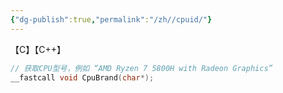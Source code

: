 ```yaml
---
{"dg-publish":true,"permalink":"/zh//cpuid/"}
---
```



【C】【C++】

```C
// 获取CPU型号，例如 “AMD Ryzen 7 5800H with Radeon Graphics”
__fastcall void CpuBrand(char*);


```


